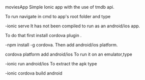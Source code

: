moviesApp
Simple Ionic app with the use of tmdb api.

To run navigate in cmd to app's root folder and type

-ionic serve It has not been compiled to run as an android/ios app.

To do that first install cordova plugin .

-npm install -g cordova. Then add android/ios platform.

cordova platform add android/ios To run it on an emulator,type

-ionic run android/ios To extract the apk type

-ionic cordova build android
